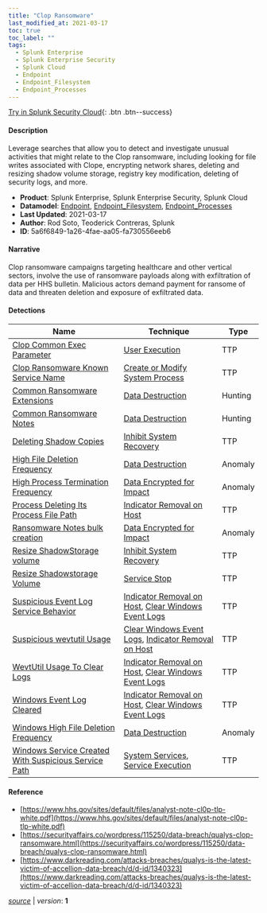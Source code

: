 ```yaml
---
title: "Clop Ransomware"
last_modified_at: 2021-03-17
toc: true
toc_label: ""
tags:
  - Splunk Enterprise
  - Splunk Enterprise Security
  - Splunk Cloud
  - Endpoint
  - Endpoint_Filesystem
  - Endpoint_Processes
---
```


[Try in Splunk Security Cloud](https://www.splunk.com/en_us/cyber-security.html){: .btn .btn--success}

#### Description

Leverage searches that allow you to detect and investigate unusual activities that might relate to the Clop ransomware, including looking for file writes associated with Clope, encrypting network shares, deleting and resizing shadow volume storage, registry key modification, deleting of security logs, and more.

- **Product**: Splunk Enterprise, Splunk Enterprise Security, Splunk Cloud
- **Datamodel**: [Endpoint](https://docs.splunk.com/Documentation/CIM/latest/User/Endpoint), [Endpoint_Filesystem](https://docs.splunk.com/Documentation/CIM/latest/User/EndpointFilesystem), [Endpoint_Processes](https://docs.splunk.com/Documentation/CIM/latest/User/EndpointProcesses)
- **Last Updated**: 2021-03-17
- **Author**: Rod Soto, Teoderick Contreras, Splunk
- **ID**: 5a6f6849-1a26-4fae-aa05-fa730556eeb6

#### Narrative

Clop ransomware campaigns targeting healthcare and other vertical sectors, involve the use of ransomware payloads along with exfiltration of data per HHS bulletin. Malicious actors demand payment for ransome of data and threaten deletion and exposure of exfiltrated data.

#### Detections

| Name        | Technique   | Type         |
| ----------- | ----------- |--------------|
| [Clop Common Exec Parameter](/endpoint/clop_common_exec_parameter/) | [User Execution](/tags/#user-execution) | TTP |
| [Clop Ransomware Known Service Name](/endpoint/clop_ransomware_known_service_name/) | [Create or Modify System Process](/tags/#create-or-modify-system-process) | TTP |
| [Common Ransomware Extensions](/endpoint/common_ransomware_extensions/) | [Data Destruction](/tags/#data-destruction) | Hunting |
| [Common Ransomware Notes](/endpoint/common_ransomware_notes/) | [Data Destruction](/tags/#data-destruction) | Hunting |
| [Deleting Shadow Copies](/endpoint/deleting_shadow_copies/) | [Inhibit System Recovery](/tags/#inhibit-system-recovery) | TTP |
| [High File Deletion Frequency](/endpoint/high_file_deletion_frequency/) | [Data Destruction](/tags/#data-destruction) | Anomaly |
| [High Process Termination Frequency](/endpoint/high_process_termination_frequency/) | [Data Encrypted for Impact](/tags/#data-encrypted-for-impact) | Anomaly |
| [Process Deleting Its Process File Path](/endpoint/process_deleting_its_process_file_path/) | [Indicator Removal on Host](/tags/#indicator-removal-on-host) | TTP |
| [Ransomware Notes bulk creation](/endpoint/ransomware_notes_bulk_creation/) | [Data Encrypted for Impact](/tags/#data-encrypted-for-impact) | Anomaly |
| [Resize ShadowStorage volume](/endpoint/resize_shadowstorage_volume/) | [Inhibit System Recovery](/tags/#inhibit-system-recovery) | TTP |
| [Resize Shadowstorage Volume](/endpoint/resize_shadowstorage_volume/) | [Service Stop](/tags/#service-stop) | TTP |
| [Suspicious Event Log Service Behavior](/endpoint/suspicious_event_log_service_behavior/) | [Indicator Removal on Host](/tags/#indicator-removal-on-host), [Clear Windows Event Logs](/tags/#clear-windows-event-logs) | TTP |
| [Suspicious wevtutil Usage](/endpoint/suspicious_wevtutil_usage/) | [Clear Windows Event Logs](/tags/#clear-windows-event-logs), [Indicator Removal on Host](/tags/#indicator-removal-on-host) | TTP |
| [WevtUtil Usage To Clear Logs](/endpoint/wevtutil_usage_to_clear_logs/) | [Indicator Removal on Host](/tags/#indicator-removal-on-host), [Clear Windows Event Logs](/tags/#clear-windows-event-logs) | TTP |
| [Windows Event Log Cleared](/endpoint/windows_event_log_cleared/) | [Indicator Removal on Host](/tags/#indicator-removal-on-host), [Clear Windows Event Logs](/tags/#clear-windows-event-logs) | TTP |
| [Windows High File Deletion Frequency](/endpoint/windows_high_file_deletion_frequency/) | [Data Destruction](/tags/#data-destruction) | Anomaly |
| [Windows Service Created With Suspicious Service Path](/endpoint/windows_service_created_with_suspicious_service_path/) | [System Services](/tags/#system-services), [Service Execution](/tags/#service-execution) | TTP |

#### Reference

* [https://www.hhs.gov/sites/default/files/analyst-note-cl0p-tlp-white.pdf](https://www.hhs.gov/sites/default/files/analyst-note-cl0p-tlp-white.pdf)
* [https://securityaffairs.co/wordpress/115250/data-breach/qualys-clop-ransomware.html](https://securityaffairs.co/wordpress/115250/data-breach/qualys-clop-ransomware.html)
* [https://www.darkreading.com/attacks-breaches/qualys-is-the-latest-victim-of-accellion-data-breach/d/d-id/1340323](https://www.darkreading.com/attacks-breaches/qualys-is-the-latest-victim-of-accellion-data-breach/d/d-id/1340323)



[*source*](https://github.com/splunk/security_content/tree/develop/stories/clop_ransomware.yml) \| *version*: **1**